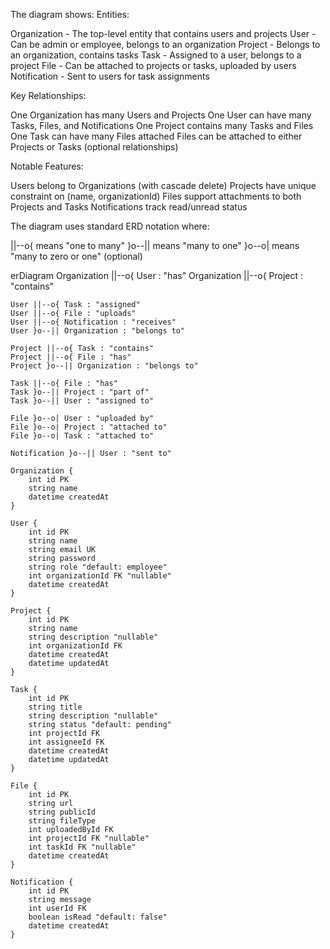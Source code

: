 The diagram shows:
Entities:

Organization - The top-level entity that contains users and projects
User - Can be admin or employee, belongs to an organization
Project - Belongs to an organization, contains tasks
Task - Assigned to a user, belongs to a project
File - Can be attached to projects or tasks, uploaded by users
Notification - Sent to users for task assignments

Key Relationships:

One Organization has many Users and Projects
One User can have many Tasks, Files, and Notifications
One Project contains many Tasks and Files
One Task can have many Files attached
Files can be attached to either Projects or Tasks (optional relationships)

Notable Features:

Users belong to Organizations (with cascade delete)
Projects have unique constraint on (name, organizationId)
Files support attachments to both Projects and Tasks
Notifications track read/unread status

The diagram uses standard ERD notation where:

||--o{ means "one to many"
}o--|| means "many to one"
}o--o| means "many to zero or one" (optional)


erDiagram
    Organization ||--o{ User : "has"
    Organization ||--o{ Project : "contains"
    
    User ||--o{ Task : "assigned"
    User ||--o{ File : "uploads"
    User ||--o{ Notification : "receives"
    User }o--|| Organization : "belongs to"
    
    Project ||--o{ Task : "contains"
    Project ||--o{ File : "has"
    Project }o--|| Organization : "belongs to"
    
    Task ||--o{ File : "has"
    Task }o--|| Project : "part of"
    Task }o--|| User : "assigned to"
    
    File }o--o| User : "uploaded by"
    File }o--o| Project : "attached to"
    File }o--o| Task : "attached to"
    
    Notification }o--|| User : "sent to"
    
    Organization {
        int id PK
        string name
        datetime createdAt
    }
    
    User {
        int id PK
        string name
        string email UK
        string password
        string role "default: employee"
        int organizationId FK "nullable"
        datetime createdAt
    }
    
    Project {
        int id PK
        string name
        string description "nullable"
        int organizationId FK
        datetime createdAt
        datetime updatedAt
    }
    
    Task {
        int id PK
        string title
        string description "nullable"
        string status "default: pending"
        int projectId FK
        int assigneeId FK
        datetime createdAt
        datetime updatedAt
    }
    
    File {
        int id PK
        string url
        string publicId
        string fileType
        int uploadedById FK
        int projectId FK "nullable"
        int taskId FK "nullable"
        datetime createdAt
    }
    
    Notification {
        int id PK
        string message
        int userId FK
        boolean isRead "default: false"
        datetime createdAt
    }